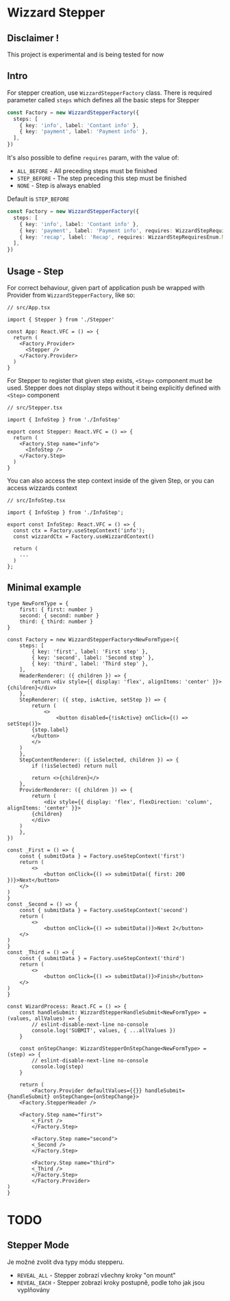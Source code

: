 # Wizzard Stepper

## Disclaimer !

This project is experimental and is being tested for now

## Intro

For stepper creation, use `WizzardStepperFactory` class. There is required parameter called `steps` which defines all the basic steps for Stepper

```ts
const Factory = new WizzardStepperFactory({
  steps: [
    { key: 'info', label: 'Contant info' },
    { key: 'payment', label: 'Payment info' },
  ],
})
```

It's also possible to define `requires` param, with the value of:

- `ALL_BEFORE` - All preceding steps must be finished
- `STEP_BEFORE` - The step preceding this step must be finished
- `NONE` - Step is always enabled

Default is `STEP_BEFORE`

```ts
const Factory = new WizzardStepperFactory({
  steps: [
    { key: 'info', label: 'Contant info' },
    { key: 'payment', label: 'Payment info', requires: WizzardStepRequiresEnum.ALL_BEFORE },
    { key: 'recap', label: 'Recap', requires: WizzardStepRequiresEnum.NONE },
  ],
})
```

## Usage - Step

For correct behaviour, given part of application push be wrapped with Provider from `WizzardStepperFactory`, like so:

```tsx
// src/App.tsx

import { Stepper } from './Stepper'

const App: React.VFC = () => {
  return (
    <Factory.Provider>
      <Stepper />
    </Factory.Provider>
  )
}
```

For Stepper to register that given step exists, `<Step>` component must be used. Stepper does not display steps without it being explicitly defined with `<Step>` component

```tsx
// src/Stepper.tsx

import { InfoStep } from './InfoStep'

export const Stepper: React.VFC = () => {
  return (
    <Factory.Step name="info">
      <InfoStep />
    </Factory.Step>
  )
}
```

You can also access the step context inside of the given Step, or you can access wizzards context

```tsx
// src/InfoStep.tsx

import { InfoStep } from './InfoStep';

export const InfoStep: React.VFC = () => {
  const ctx = Factory.useStepContext('info');
  const wizzardCtx = Factory.useWizzardContext()

  return (
    ...
  )
};
```

## Minimal example

```tsx
type NewFormType = {
    first: { first: number }
    second: { second: number }
    third: { third: number }
}

const Factory = new WizzardStepperFactory<NewFormType>({
    steps: [
        { key: 'first', label: 'First step' },
        { key: 'second', label: 'Second step' },
        { key: 'third', label: 'Third step' },
    ],
    HeaderRenderer: ({ children }) => {
        return <div style={{ display: 'flex', alignItems: 'center' }}>{children}</div>
    },
    StepRenderer: ({ step, isActive, setStep }) => {
        return (
            <>
                <button disabled={!isActive} onClick={() => setStep()}>
        {step.label}
        </button>
        </>
    )
    },
    StepContentRenderer: ({ isSelected, children }) => {
        if (!isSelected) return null

        return <>{children}</>
    },
    ProviderRenderer: ({ children }) => {
        return (
            <div style={{ display: 'flex', flexDirection: 'column', alignItems: 'center' }}>
        {children}
        </div>
    )
    },
})

const _First = () => {
    const { submitData } = Factory.useStepContext('first')
    return (
        <>
            <button onClick={() => submitData({ first: 200 })}>Next</button>
    </>
)
}
const _Second = () => {
    const { submitData } = Factory.useStepContext('second')
    return (
        <>
            <button onClick={() => submitData()}>Next 2</button>
    </>
)
}
const _Third = () => {
    const { submitData } = Factory.useStepContext('third')
    return (
        <>
            <button onClick={() => submitData()}>Finish</button>
    </>
)
}

const WizardProcess: React.FC = () => {
    const handleSubmit: WizzardStepperHandleSubmit<NewFormType> = (values, allValues) => {
        // eslint-disable-next-line no-console
        console.log('SUBMIT', values, { ...allValues })
    }

    const onStepChange: WizzardStepperOnStepChange<NewFormType> = (step) => {
        // eslint-disable-next-line no-console
        console.log(step)
    }
    
    return (
        <Factory.Provider defaultValues={{}} handleSubmit={handleSubmit} onStepChange={onStepChange}>
    <Factory.StepperHeader />

    <Factory.Step name="first">
        <_First />
        </Factory.Step>

        <Factory.Step name="second">
        <_Second />
        </Factory.Step>

        <Factory.Step name="third">
        <_Third />
        </Factory.Step>
        </Factory.Provider>
)
}
```

# TODO

## Stepper Mode

Je možné zvolit dva typy módu stepperu.

- `REVEAL_ALL` - Stepper zobrazí všechny kroky "on mount"
- `REVEAL_EACH` - Stepper zobrazí kroky postupně, podle toho jak jsou vyplňovány
